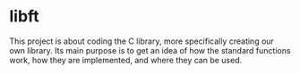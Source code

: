 # libft
This project is about coding the C library, more specifically creating our own library. Its main purpose is to get an idea of ​​how the standard functions work, how they are implemented, and where they can be used.
